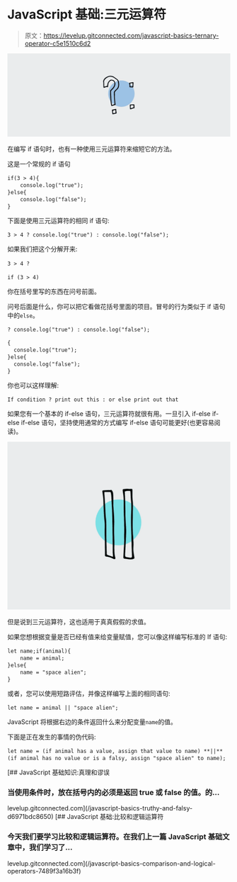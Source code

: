 # JavaScript 基础:三元运算符

> 原文：<https://levelup.gitconnected.com/javascript-basics-ternary-operator-c5e1510c6d2>

![](img/d9c83f75184f19b1ad57da9420ad50e3.png)

在编写 if 语句时，也有一种使用三元运算符来缩短它的方法。

这是一个常规的 if 语句

```
if(3 > 4){
    console.log("true");
}else{
    console.log("false");
}
```

下面是使用三元运算符的相同 if 语句:

```
3 > 4 ? console.log("true") : console.log("false");
```

如果我们把这个分解开来:

`3 > 4 ?`

`if (3 > 4)`

你在括号里写的东西在问号前面。

问号后面是什么，你可以把它看做花括号里面的项目。冒号的行为类似于 if 语句中的`else`。

```
? console.log("true") : console.log("false");
```

```
{
  console.log("true");
}else{
  console.log("false");
}
```

你也可以这样理解:

```
If condition ? print out this : or else print out that
```

如果您有一个基本的 if-else 语句，三元运算符就很有用。一旦引入 if-else if-else if-else 语句，坚持使用通常的方式编写 if-else 语句可能更好(也更容易阅读)。

![](img/ccabb49250dd5f6d9dc711ff2404bf3f.png)

但是说到三元运算符，这也适用于真真假假的求值。

如果您想根据变量是否已经有值来给变量赋值，您可以像这样编写标准的 If 语句:

```
let name;if(animal){
    name = animal;
}else{
    name = "space alien";
}
```

或者，您可以使用短路评估，并像这样编写上面的相同语句:

```
let name = animal || "space alien";
```

JavaScript 将根据右边的条件返回什么来分配变量`name`的值。

下面是正在发生的事情的伪代码:

```
let name = (if animal has a value, assign that value to name) **||** (if animal has no value or is a falsy, assign "space alien" to name);
```

[](/javascript-basics-truthy-and-falsy-d6971bdc8650) [## JavaScript 基础知识:真理和谬误

### 当使用条件时，放在括号内的必须是返回 true 或 false 的值。的…

levelup.gitconnected.com](/javascript-basics-truthy-and-falsy-d6971bdc8650) [](/javascript-basics-comparison-and-logical-operators-7489f3a16b3f) [## JavaScript 基础:比较和逻辑运算符

### 今天我们要学习比较和逻辑运算符。在我们上一篇 JavaScript 基础文章中，我们学习了…

levelup.gitconnected.com](/javascript-basics-comparison-and-logical-operators-7489f3a16b3f)